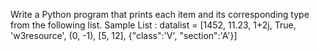 Write a Python program that prints each item and its corresponding type from the following list.
Sample List : datalist = [1452, 11.23, 1+2j, True, 'w3resource', (0, -1), [5, 12], {"class":'V', "section":'A'}]